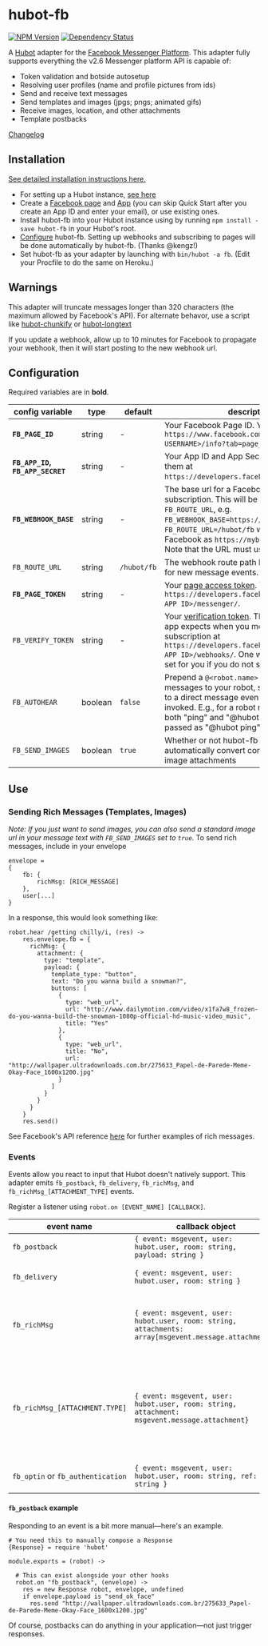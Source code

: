 # hubot-fb
[![NPM Version](https://badge.fury.io/js/hubot-fb.svg)](https://badge.fury.io/js/hubot-fb)
[![Dependency Status](https://david-dm.org/chen-ye/hubot-fb.svg)](https://david-dm.org/chen-ye/hubot-fb)

A [Hubot](https://hubot.github.com) adapter for the [Facebook Messenger Platform](https://messengerplatform.fb.com/). This adapter fully supports everything the v2.6 Messenger platform API is capable of:
- Token validation and botside autosetup
- Resolving user profiles (name and profile pictures from ids)
- Send and receive text messages
- Send templates and images (jpgs; pngs; animated gifs)
- Receive images, location, and other attachments
- Template postbacks

[Changelog](/CHANGELOG.md)

## Installation
[See detailed installation instructions here.](/INSTALL.md)
- For setting up a Hubot instance, [see here](https://hubot.github.com/docs/)
- Create a [Facebook page](https://www.facebook.com/pages/create/) and [App](https://developers.facebook.com/quickstarts/?platform=web) (you can skip Quick Start after you create an App ID and enter your email), or use existing ones.
- Install hubot-fb into your Hubot instance using by running ```npm install -save hubot-fb``` in your Hubot's root.
- [Configure](#configuration) hubot-fb. Setting up webhooks and subscribing to pages will be done automatically by hubot-fb. (Thanks @kengz!)
- Set hubot-fb as your adapter by launching with ```bin/hubot -a fb```. (Edit your Procfile to do the same on Heroku.)


## Warnings
This adapter will truncate messages longer than 320 characters (the maximum allowed by Facebook's API).  For alternate behavor, use a script like [hubot-chunkify](https://github.com/chen-ye/hubot-chunkify) or [hubot-longtext](https://github.com/ClaudeBot/hubot-longtext)

If you update a webhook, allow up to 10 minutes for Facebook to propagate your webhook, then it will start posting to the new webhook url.


## Configuration
Required variables are in **bold**.

| config variable           | type    | default   | description                                                                                                                                                                                                                               |
|---------------------------|---------|-----------|-------------------------------------------------------------------------------------------------------------------------------------------------------------------------------------------------------------------------------------------|
| **`FB_PAGE_ID`**   | string  | -         | Your Facebook Page ID. You can find it at `https://www.facebook.com/<YOUR PAGE USERNAME>/info?tab=page_info`.                                           |
| **`FB_APP_ID`, `FB_APP_SECRET`**   | string  | -         | Your App ID and App Secret. You can find them at `https://developers.facebook.com/apps/`.                                           |
| **`FB_WEBHOOK_BASE`**        | string  | - | The base url for a Facebook webhook subscription. This will be joined with `FB_ROUTE_URL`, e.g. `FB_WEBHOOK_BASE=https://mybot.com` and `FB_ROUTE_URL=/hubot/fb` will be passed to Facebook as `https://mybot.com/hubot/fb`. Note that the URL must use `https`.                                                                                                                                                                                        |
| `FB_ROUTE_URL`        | string  | `/hubot/fb` | The webhook route path hubot-fb monitors for new message events.                                                                                                                                                                                         |
| **`FB_PAGE_TOKEN`**   | string  | -         | Your [page access token](https://developers.facebook.com/docs/messenger-platform/implementation#page_access_token). You can get one at `https://developers.facebook.com/apps/<YOUR APP ID>/messenger/`.                                           |
| `FB_VERIFY_TOKEN` | string  | -         | Your [verification token](https://developers.facebook.com/docs/graph-api/webhooks#setup). This is the string your app expects when you modify a webhook subscription at `https://developers.facebook.com/apps/<YOUR APP ID>/webhooks/`. One will be automatically set for you if you do not specify a token. |
| `FB_AUTOHEAR`        | boolean  | `false` | Prepend a `@<robot.name>` to all dirrect messages to your robot, so that it'll respond to a direct message even if not explicitly invoked. E.g., for a robot named "hubot", both "ping" and "@hubot ping" will be passed as "@hubot ping" |
| `FB_SEND_IMAGES`      | boolean | `true`      | Whether or not hubot-fb should automatically convert compatible urls into image attachments                                                                                                                                               |

## Use
### Sending Rich Messages (Templates, Images)
_Note: If you just want to send images, you can also send a standard image url in your message text with `FB_SEND_IMAGES` set to `true`._
To send rich messages, include in your envelope 
``` 
envelope = 
{
    fb: {
        richMsg: [RICH_MESSAGE]
    },
    user[...]
}
```

In a response, this would look something like:

```
robot.hear /getting chilly/i, (res) ->
    res.envelope.fb = {
      richMsg: {
        attachment: {
          type: "template",
          payload: {
            template_type: "button",
            text: "Do you wanna build a snowman?",
            buttons: [
              {
                type: "web_url",
                url: "http://www.dailymotion.com/video/x1fa7w8_frozen-do-you-wanna-build-the-snowman-1080p-official-hd-music-video_music",
                title: "Yes"
              },
              {
                type: "web_url",
                title: "No",
                url: "http://wallpaper.ultradownloads.com.br/275633_Papel-de-Parede-Meme-Okay-Face_1600x1200.jpg"
              }
            ]
          }
        }
      }
    }
    res.send()
```


See Facebook's API reference [here](https://developers.facebook.com/docs/messenger-platform/send-api-reference#guidelines) for further examples of rich messages.

### Events
Events allow you react to input that Hubot doesn't natively support. This adapter emits `fb_postback`, `fb_delivery`, `fb_richMsg`, and `fb_richMsg_[ATTACHMENT_TYPE]` events. 

Register a listener using `robot.on [EVENT_NAME] [CALLBACK]`.

| event name                     | callback object                                                                            | description                                                                                                                                                                |
|--------------------------------|--------------------------------------------------------------------------------------------|----------------------------------------------------------------------------------------------------------------------------------------------------------------------------|
| `fb_postback`                  | ``` { event: msgevent, user: hubot.user, room: string,   payload: string } ``` | Emitted when a postback is triggered.                                                                                                                                      |
| `fb_delivery`                  | ```{ event: msgevent, user: hubot.user, room: string }```                               | Emitted when a delivery confirmation is sent.                                                                                                                              |
| `fb_richMsg`                   | ```{ event: msgevent, user: hubot.user, room: string, attachments: array[msgevent.message.attachment]}```          | Emitted when a message with an attachment is sent. Contains all attachments within that message.                                                                           |
| `fb_richMsg_[ATTACHMENT.TYPE]` | ```{ event: msgevent, user: hubot.user, room: string, attachment: msgevent.message.attachment}```          | Emitted when a message with an attachment is sent. Contains a single attachment of type [ATTACHMENT.TYPE], and multiple are emitted in messages with multiple attachments. |
| `fb_optin` or `fb_authentication` | ``` { event: msgevent, user: hubot.user, room: string, ref: string } ``` | Emitted when an [authentication event](https://developers.facebook.com/docs/messenger-platform/plugin-reference#send_to_messenger) is triggered

#### `fb_postback` example

Responding to an event is a bit more manual—here's an example.  

```
# You need this to manually compose a Response
{Response} = require 'hubot'

module.exports = (robot) ->

  # This can exist alongside your other hooks
  robot.on "fb_postback", (envelope) -> 
    res = new Response robot, envelope, undefined
    if envelope.payload is "send_ok_face"
      res.send "http://wallpaper.ultradownloads.com.br/275633_Papel-de-Parede-Meme-Okay-Face_1600x1200.jpg"
```

Of course, postbacks can do anything in your application—not just trigger responses.  

